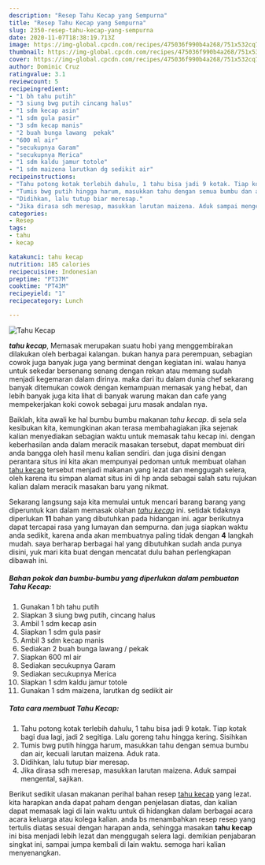 ```yaml
---
description: "Resep Tahu Kecap yang Sempurna"
title: "Resep Tahu Kecap yang Sempurna"
slug: 2350-resep-tahu-kecap-yang-sempurna
date: 2020-11-07T18:38:19.713Z
image: https://img-global.cpcdn.com/recipes/475036f990b4a268/751x532cq70/tahu-kecap-foto-resep-utama.jpg
thumbnail: https://img-global.cpcdn.com/recipes/475036f990b4a268/751x532cq70/tahu-kecap-foto-resep-utama.jpg
cover: https://img-global.cpcdn.com/recipes/475036f990b4a268/751x532cq70/tahu-kecap-foto-resep-utama.jpg
author: Dominic Cruz
ratingvalue: 3.1
reviewcount: 5
recipeingredient:
- "1 bh tahu putih"
- "3 siung bwg putih cincang halus"
- "1 sdm kecap asin"
- "1 sdm gula pasir"
- "3 sdm kecap manis"
- "2 buah bunga lawang  pekak"
- "600 ml air"
- "secukupnya Garam"
- "secukupnya Merica"
- "1 sdm kaldu jamur totole"
- "1 sdm maizena larutkan dg sedikit air"
recipeinstructions:
- "Tahu potong kotak terlebih dahulu, 1 tahu bisa jadi 9 kotak. Tiap kotak bagi dua lagi, jadi 2 segitiga. Lalu goreng tahu hingga kering. Sisihkan"
- "Tumis bwg putih hingga harum, masukkan tahu dengan semua bumbu dan air, kecuali larutan maizena. Aduk rata."
- "Didihkan, lalu tutup biar meresap."
- "Jika dirasa sdh meresap, masukkan larutan maizena. Aduk sampai mengental, sajikan."
categories:
- Resep
tags:
- tahu
- kecap

katakunci: tahu kecap 
nutrition: 185 calories
recipecuisine: Indonesian
preptime: "PT37M"
cooktime: "PT43M"
recipeyield: "1"
recipecategory: Lunch

---
```



![Tahu Kecap](https://img-global.cpcdn.com/recipes/475036f990b4a268/751x532cq70/tahu-kecap-foto-resep-utama.jpg)

<b><i>tahu kecap</i></b>, Memasak merupakan suatu hobi yang menggembirakan dilakukan oleh berbagai kalangan. bukan hanya para perempuan, sebagian cowok juga banyak juga yang berminat dengan kegiatan ini. walau hanya untuk sekedar bersenang senang dengan rekan atau memang sudah menjadi kegemaran dalam dirinya. maka dari itu dalam dunia chef sekarang banyak ditemukan cowok dengan kemampuan memasak yang hebat, dan lebih banyak juga kita lihat di banyak warung makan dan cafe yang mempekerjakan koki cowok sebagai juru masak andalan nya.



Baiklah, kita awali ke hal bumbu bumbu makanan <i>tahu kecap</i>. di sela sela kesibukan kita, kemungkinan akan terasa membahagiakan jika sejenak kalian menyediakan sebagian waktu untuk memasak tahu kecap ini. dengan keberhasilan anda dalam meracik masakan tersebut, dapat membuat diri anda bangga oleh hasil menu kalian sendiri. dan juga disini dengan perantara situs ini kita akan mempunyai pedoman untuk membuat olahan <u>tahu kecap</u> tersebut menjadi makanan yang lezat dan menggugah selera, oleh karena itu simpan alamat situs ini di hp anda sebagai salah satu rujukan kalian dalam meracik masakan baru yang nikmat.


Sekarang langsung saja kita memulai untuk mencari barang barang yang diperuntuk kan dalam memasak olahan <u><i>tahu kecap</i></u> ini. setidak tidaknya diperlukan <b>11</b> bahan yang dibutuhkan pada hidangan ini. agar berikutnya dapat tercapai rasa yang lumayan dan sempurna. dan juga siapkan waktu anda sedikit, karena anda akan membuatnya paling tidak dengan <b>4</b> langkah mudah. saya berharap berbagai hal yang dibutuhkan sudah anda punya disini, yuk mari kita buat dengan mencatat dulu bahan perlengkapan dibawah ini.

<!--inarticleads1-->

##### Bahan pokok dan bumbu-bumbu yang diperlukan dalam pembuatan Tahu Kecap:

1. Gunakan 1 bh tahu putih
1. Siapkan 3 siung bwg putih, cincang halus
1. Ambil 1 sdm kecap asin
1. Siapkan 1 sdm gula pasir
1. Ambil 3 sdm kecap manis
1. Sediakan 2 buah bunga lawang / pekak
1. Siapkan 600 ml air
1. Sediakan secukupnya Garam
1. Sediakan secukupnya Merica
1. Siapkan 1 sdm kaldu jamur totole
1. Gunakan 1 sdm maizena, larutkan dg sedikit air




<!--inarticleads2-->

##### Tata cara membuat Tahu Kecap:

1. Tahu potong kotak terlebih dahulu, 1 tahu bisa jadi 9 kotak. Tiap kotak bagi dua lagi, jadi 2 segitiga. Lalu goreng tahu hingga kering. Sisihkan
1. Tumis bwg putih hingga harum, masukkan tahu dengan semua bumbu dan air, kecuali larutan maizena. Aduk rata.
1. Didihkan, lalu tutup biar meresap.
1. Jika dirasa sdh meresap, masukkan larutan maizena. Aduk sampai mengental, sajikan.




Berikut sedikit ulasan makanan perihal bahan resep <u>tahu kecap</u> yang lezat. kita harapkan anda dapat paham dengan penjelasan diatas, dan kalian dapat memasak lagi di lain waktu untuk di hidangkan dalam berbagai acara acara keluarga atau kolega kalian. anda bs menambahkan resep resep yang tertulis diatas sesuai dengan harapan anda, sehingga masakan <b>tahu kecap</b> ini bisa menjadi lebih lezat dan menggugah selera lagi. demikian penjabaran singkat ini, sampai jumpa kembali di lain waktu. semoga hari kalian menyenangkan.
